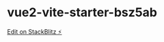 # vue2-vite-starter-bsz5ab

[Edit on StackBlitz ⚡️](https://stackblitz.com/edit/vue2-vite-starter-bsz5ab)